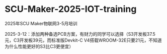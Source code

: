 # SCU-Maker-2025-IOT-training
2025年SCU Maker物联网3-5月培训

2025-3-12：添加两种备选PCB方案，有财力的同学可以选择（S3开发板37.5元，C3开发板39元，而标准版Devkit-C V4搭载WROOM-32E只要21元，不知道为什么性能更好的S3比C3更便宜）
